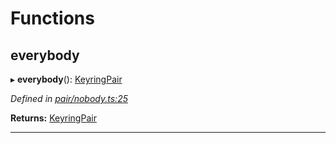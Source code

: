 

# Functions

<a id="everybody"></a>

##  everybody

▸ **everybody**(): [KeyringPair](../interfaces/_types_.keyringpair.md)

*Defined in [pair/nobody.ts:25](https://github.com/polkadot-js/common/blob/785c4e4/packages/keyring/src/pair/nobody.ts#L25)*

**Returns:** [KeyringPair](../interfaces/_types_.keyringpair.md)

___


